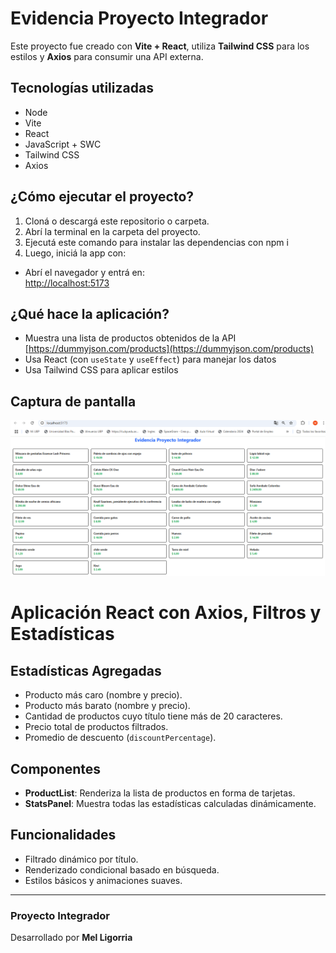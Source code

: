 # Evidencia Proyecto Integrador

Este proyecto fue creado con **Vite + React**, utiliza **Tailwind CSS** para los estilos y **Axios** para consumir una API externa.

## Tecnologías utilizadas
- Node
- Vite 
- React
- JavaScript + SWC
- Tailwind CSS
- Axios

## ¿Cómo ejecutar el proyecto?

1. Cloná o descargá este repositorio o carpeta.
2. Abrí la terminal en la carpeta del proyecto.
3. Ejecutá este comando para instalar las dependencias con npm i
4. Luego, iniciá la app con:

- Abrí el navegador y entrá en:  
[http://localhost:5173](http://localhost:5173)

## ¿Qué hace la aplicación?

- Muestra una lista de productos obtenidos de la API [https://dummyjson.com/products](https://dummyjson.com/products)
- Usa React (con `useState` y `useEffect`) para manejar los datos
- Usa Tailwind CSS para aplicar estilos

## Captura de pantalla

![Vista del proyecto](./screenshot.png.png)

# Aplicación React con Axios, Filtros y Estadísticas

## Estadísticas Agregadas

- Producto más caro (nombre y precio).
- Producto más barato (nombre y precio).
- Cantidad de productos cuyo título tiene más de 20 caracteres.
- Precio total de productos filtrados.
- Promedio de descuento (`discountPercentage`).

## Componentes

- **ProductList**: Renderiza la lista de productos en forma de tarjetas.
- **StatsPanel**: Muestra todas las estadísticas calculadas dinámicamente.

## Funcionalidades

- Filtrado dinámico por título.
- Renderizado condicional basado en búsqueda.
- Estilos básicos y animaciones suaves.

---

### Proyecto Integrador

Desarrollado por **Mel Ligorria**
